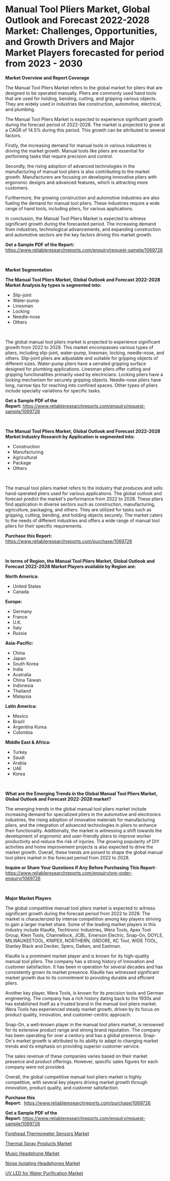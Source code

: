 <p><h1>Manual Tool Pliers Market, Global Outlook and Forecast 2022-2028 Market: Challenges, Opportunities, and Growth Drivers and Major Market Players forecasted for period from 2023 - 2030</h1></p><p><strong>Market Overview and Report Coverage</strong></p>
<p><p>The Manual Tool Pliers Market refers to the global market for pliers that are designed to be operated manually. Pliers are commonly used hand tools that are used for holding, bending, cutting, and gripping various objects. They are widely used in industries like construction, automotive, electrical, and plumbing.</p><p>The Manual Tool Pliers Market is expected to experience significant growth during the forecast period of 2022-2028. The market is projected to grow at a CAGR of 14.5% during this period. This growth can be attributed to several factors.</p><p>Firstly, the increasing demand for manual tools in various industries is driving the market growth. Manual tools like pliers are essential for performing tasks that require precision and control.</p><p>Secondly, the rising adoption of advanced technologies in the manufacturing of manual tool pliers is also contributing to the market growth. Manufacturers are focusing on developing innovative pliers with ergonomic designs and advanced features, which is attracting more customers.</p><p>Furthermore, the growing construction and automotive industries are also fueling the demand for manual tool pliers. These industries require a wide range of hand tools, including pliers, for various applications.</p><p>In conclusion, the Manual Tool Pliers Market is expected to witness significant growth during the forecasted period. The increasing demand from industries, technological advancements, and expanding construction and automotive sectors are the key factors driving this market growth.</p></p>
<p><strong>Get a Sample PDF of the Report:</strong> <a href="https://www.reliableresearchreports.com/enquiry/request-sample/1069726">https://www.reliableresearchreports.com/enquiry/request-sample/1069726</a></p>
<p>&nbsp;</p>
<p><strong>Market Segmentation</strong></p>
<p><strong>The Manual Tool Pliers Market, Global Outlook and Forecast 2022-2028 Market Analysis by types is segmented into:</strong></p>
<p><ul><li>Slip-joint</li><li>Water-pump</li><li>Linesman</li><li>Locking</li><li>Needle-nose</li><li>Others</li></ul></p>
<p>&nbsp;</p>
<p><p>The global manual tool pliers market is projected to experience significant growth from 2022 to 2028. This market encompasses various types of pliers, including slip-joint, water-pump, linesman, locking, needle-nose, and others. Slip-joint pliers are adjustable and suitable for gripping objects of different sizes. Water-pump pliers have a serrated gripping surface designed for plumbing applications. Linesman pliers offer cutting and gripping functionalities primarily used by electricians. Locking pliers have a locking mechanism for securely gripping objects. Needle-nose pliers have long, narrow tips for reaching into confined spaces. Other types of pliers include specialty variations for specific tasks.</p></p>
<p><strong>Get a Sample PDF of the Report:</strong>&nbsp;<a href="https://www.reliableresearchreports.com/enquiry/request-sample/1069726">https://www.reliableresearchreports.com/enquiry/request-sample/1069726</a></p>
<p>&nbsp;</p>
<p><strong>The Manual Tool Pliers Market, Global Outlook and Forecast 2022-2028 Market Industry Research by Application is segmented into:</strong></p>
<p><ul><li>Construction</li><li>Manufacturing</li><li>Agricultural</li><li>Package</li><li>Others</li></ul></p>
<p>&nbsp;</p>
<p><p>The manual tool pliers market refers to the industry that produces and sells hand-operated pliers used for various applications. The global outlook and forecast predict the market's performance from 2022 to 2028. These pliers find application in diverse sectors such as construction, manufacturing, agriculture, packaging, and others. They are utilized for tasks such as gripping, cutting, bending, and holding objects securely. The market caters to the needs of different industries and offers a wide range of manual tool pliers for their specific requirements.</p></p>
<p><strong>Purchase this Report:</strong>&nbsp; <a href="https://www.reliableresearchreports.com/purchase/1069726">https://www.reliableresearchreports.com/purchase/1069726</a></p>
<p>&nbsp;</p>
<p><strong>In terms of Region, the Manual Tool Pliers Market, Global Outlook and Forecast 2022-2028 Market Players available by Region are:</strong></p>
<p>
    <p> <strong> North America: </strong>
        <ul>
            <li>United States</li>
            <li>Canada</li>
        </ul>
        </p> 
    <p> <strong> Europe: </strong>
        <ul>
            <li>Germany</li>
            <li>France</li>
            <li>U.K.</li>
            <li>Italy</li>
            <li>Russia</li>
        </ul>
        </p> 
    <p> <strong> Asia-Pacific: </strong>
        <ul>
            <li>China</li>
            <li>Japan</li>
            <li>South Korea</li>
            <li>India</li>
            <li>Australia</li>
            <li>China Taiwan</li>
            <li>Indonesia</li>
            <li>Thailand</li>
            <li>Malaysia</li>
        </ul>
        </p> 
    <p> <strong> Latin America: </strong>
        <ul>
            <li>Mexico</li>
            <li>Brazil</li>
            <li>Argentina Korea</li>
            <li>Colombia</li>
        </ul>
        </p> 
    <p> <strong> Middle East & Africa: </strong>
        <ul>
            <li>Turkey</li>
            <li>Saudi</li>
            <li>Arabia</li>
            <li>UAE</li>
            <li>Korea</li>
        </ul>
    </p>
    </p>
<p>&nbsp;</p>
<p><strong>What are the Emerging Trends in the Global Manual Tool Pliers Market, Global Outlook and Forecast 2022-2028 market?</strong></p>
<p><p>The emerging trends in the global manual tool pliers market include increasing demand for specialized pliers in the automotive and electronics industries, the rising adoption of innovative materials for manufacturing pliers, and the integration of advanced technologies in pliers to enhance their functionality. Additionally, the market is witnessing a shift towards the development of ergonomic and user-friendly pliers to improve worker productivity and reduce the risk of injuries. The growing popularity of DIY activities and home improvement projects is also expected to drive the market growth. Overall, these trends are poised to shape the global manual tool pliers market in the forecast period from 2022 to 2028.</p></p>
<p><strong>Inquire or Share Your Questions If Any Before Purchasing This Report</strong>- <a href="https://www.reliableresearchreports.com/enquiry/pre-order-enquiry/1069726">https://www.reliableresearchreports.com/enquiry/pre-order-enquiry/1069726</a></p>
<p>&nbsp;</p>
<p><strong>Major Market Players</strong></p>
<p><p>The global competitive manual tool pliers market is expected to witness significant growth during the forecast period from 2022 to 2028. The market is characterized by intense competition among key players striving to gain a larger market share. Some of the leading market players in this industry include KlauKe, Techtronic Industries, Wera Tools, Apex Tool Group, Klein Tools, Channellock, JCBL, Emerson Electric, Snap-On, DOYLE, MILWAUKEETOOL, KNIPEX, NORTHERN, GRDORE, KC Tool, WIDE TOOL, Stanley Black and Decker, Spero, Daiken, and Eastman.</p><p>KlauKe is a prominent market player and is known for its high-quality manual tool pliers. The company has a strong history of innovation and customer satisfaction. It has been in operation for several decades and has consistently grown its market presence. KlauKe has witnessed significant market growth due to its commitment to providing durable and efficient pliers.</p><p>Another key player, Wera Tools, is known for its precision tools and German engineering. The company has a rich history dating back to the 1930s and has established itself as a trusted brand in the manual tool pliers market. Wera Tools has experienced steady market growth, driven by its focus on product quality, innovation, and customer-centric approach.</p><p>Snap-On, a well-known player in the manual tool pliers market, is renowned for its extensive product range and strong brand reputation. The company has been operating for over a century and has a global presence. Snap-On's market growth is attributed to its ability to adapt to changing market trends and its emphasis on providing superior customer service.</p><p>The sales revenue of these companies varies based on their market presence and product offerings. However, specific sales figures for each company were not provided.</p><p>Overall, the global competitive manual tool pliers market is highly competitive, with several key players driving market growth through innovation, product quality, and customer satisfaction.</p></p>
<p><strong>Purchase this Report:</strong>&nbsp;&nbsp;<a href="https://www.reliableresearchreports.com/purchase/1069726">https://www.reliableresearchreports.com/purchase/1069726</a></p>
<p></p>
<p><strong>Get a Sample PDF of the Report:</strong>&nbsp;<a href="https://www.reliableresearchreports.com/enquiry/request-sample/1069726">https://www.reliableresearchreports.com/enquiry/request-sample/1069726</a></p>
<p><p><a href="https://www.reportprime.com/forehead-thermometer-sensors-r4291">Forehead Thermometer Sensors Market</a></p><p><a href="https://medium.com/@linneahilll6456/thermal-spray-products-market-size-growth-forecast-2023-2030-ecd8bdadda86">Thermal Spray Products Market</a></p><p><a href="https://www.linkedin.com/pulse/music-headphone-market-challenges-opportunities-growth-drivers-pkd4e/">Music Headphone Market</a></p><p><a href="https://medium.com/@bonniehoppe2023/noise-isolating-headphones-market-size-growth-forecast-2023-2030-daae4abf024f">Noise Isolating Headphones Market</a></p><p><a href="https://www.reportprime.com/uv-led-for-water-purification-r4292">UV LED for Water Purification Market</a></p></p>
